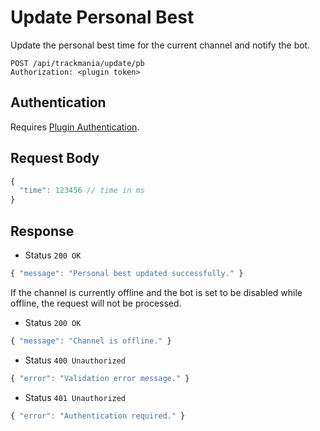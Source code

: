 # Update Personal Best

Update the personal best time for the current channel and notify the bot.

```http
POST /api/trackmania/update/pb
Authorization: <plugin token>
```

## Authentication

Requires [Plugin Authentication](../../authentication/plugin.md).

## Request Body

```js
{
  "time": 123456 // time in ms
}
```

## Response

- Status `200 OK`

```js
{ "message": "Personal best updated successfully." }
```

If the channel is currently offline and the bot is set to be disabled while offline, the request will not be processed.

- Status `200 OK`

```js
{ "message": "Channel is offline." }
```

- Status `400 Unauthorized`

```js
{ "error": "Validation error message." }
```

- Status `401 Unauthorized`

```js
{ "error": "Authentication required." }
```
